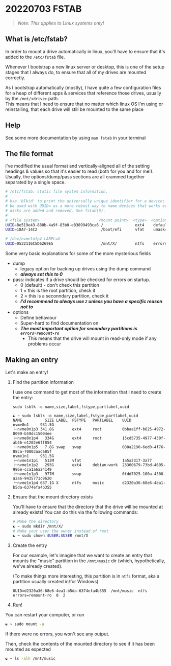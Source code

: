 # 20220703 FSTAB

> _Note: This applies to Linux systems only!_

## What is /etc/fstab?

In order to mount a drive automatically in linux, you'll have to ensure that it's added to the `/etc/fstab` file.

Whenever I bootstrap a new linux server or desktop, this is one of the setup stages that I always do, to ensure that all of my drives are mounted correctly.

As I bootstrap automatically (mostly), I have quite a few configuration files for a heap of different apps & services that reference those drives, usually by the `/mnt/<drive>` path.   
This means that I need to ensure that no matter which linux OS I'm using or reinstalling, that each drive will still be mounted to the same place

## Help

See some more documentation by using `man fstab` in your terminal

## The file format

I've modified the usual format and vertically-aligned all of the setting headings & values so that it's easier to read (both for you and for me!). Usually, the options/dump/pass sections are all crammed together separated by a single space.

```bash
# /etc/fstab: static file system information.
#
# Use 'blkid' to print the universally unique identifier for a device; this may
# be used with UUID= as a more robust way to name devices that works even if
# disks are added and removed. See fstab(5).
#
# <file system>                          <mount point>  <type>  <options>         <dump> <pass>
UUID=8e519e43-880b-4a9f-83b0-e83899493ca6 /              ext4    defaults,noatime 0      1
UUID=18A7-14C2                            /boot/efi      vfat    umask=0077       0      2

# /dev/nvme1n1p4 LABEL=X
UUID=0532116C5D6269E5                     /mnt/X/        ntfs    errors=remount-ro 0     2
```

Some very basic explanations for some of the more mysterious fields

- dump
  - legacy option for backing up drives using the dump command
  - **_always set this to 0_**
- pass: indicates if a drive should be checked for errors on startup.
  - 0 (default) - don't check this partition
  - 1 = this is the root partition, check it
  - 2 = this is a seconndary partition, check it
  - **_I'd recommend to always use `2` unless you have a specific reason not to_**
- options
  - Define behaviour
  - Super-hard to find documentation on
  - **_The most important option for secondary partitions is `errors=remount-ro`_**
    - This means that the drive will mount in read-only mode if any problems occur

## Making an entry

Let's make an entry!

1. Find the partition information

    I use one command to get most of the information that I need to create the entry:

    `sudo lsblk -o name,size,label,fstype,partlabel,uuid`

    ```shell
    ☯ ~ sudo lsblk -o name,size,label,fstype,partlabel,uuid
    NAME          SIZE LABEL  FSTYPE   PARTLABEL    UUID
    nvme0n1     931.5G
    ├─nvme0n1p3 341.8G        ext4     root         0bbaa1ff-b625-4972-8099-b59dc15004ee
    ├─nvme0n1p4   334G        ext4     root         15cd5735-4977-430f-ab46-e1202e6ff854
    └─nvme0n1p5   7.8G swap   swap                  088a2190-6ed0-4f76-88ca-70803aada85f
    nvme1n1     931.5G
    ├─nvme1n1p1   512M        vfat                  1a5a2317-3a77
    ├─nvme1n1p2   293G        ext4     debian-work  23300679-73bd-4605-986e-cca1a6a24149
    ├─nvme1n1p3   977M        swap                  0fdd7025-100a-4508-a2a6-9435771c9620
    └─nvme1n1p4 637.1G X      ntfs     music        d2320a36-68e6-4ea1-b5da-6374efa4b355
    ```

2. Ensure that the mount directory exists

    You'll have to ensure that the directory that the drive will be mounted at already exists! You can do this via the following commands:

    ```bash
    # Make the directory
    ☯ ~ sudo mkdir /mnt/X/
    # Make your user the owner instead of root
    ☯ ~ sudo chown $USER:$USER /mnt/X
    ```

3. Create the entry

    For our example, let's imagine that we want to create an entry that mounts the "music" partition in the `/mnt/music` dir (which, hypothetically, we've already created).

    (To make things more interesting, this partition is in `ntfs` format, aka a partition usually created in/for Windows)

    ```shell
    UUID=d2320a36-68e6-4ea1-b5da-6374efa4b355  /mnt/music  ntfs  errors=remount-ro  0  2
    ```

4. Run!

You can restart your computer, or run

```bash
☯ ~ sudo mount -a
```

If there were no errors, you won't see any output.

Then, check the contents of the mounted directory to see if it has been mounted as expected

```bash
☯ ~ ls -alh /mnt/music
```
